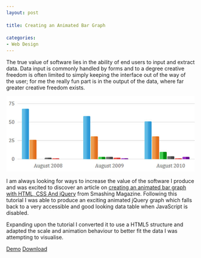 ```yaml
---
layout: post

title: Creating an Animated Bar Graph

categories:
- Web Design
---
```


The true value of software lies in the ability of end users to input and extract data. Data input is commonly handled by forms and to a degree creative freedom is often limited to simply keeping the interface out of the way of the user; for me the really fun part is in the output of the data, where far greater creative freedom exists.

![Fancy Charts](/img/content/fancy-charts.jpg)

I am always looking for ways to increase the value of the software I produce and was excited to discover an article on [creating an animated bar graph with HTML, CSS And jQuery](http://coding.smashingmagazine.com/2011/09/23/create-an-animated-bar-graph-with-html-css-and-jquery/) from Smashing Magazine. Following this tutorial I was able to produce an exciting animated jQuery graph which falls back to a very accessible and good looking data table when JavaScript is disabled.

Expanding upon the tutorial I converted it to use a HTML5 structure and adapted the scale and animation behaviour to better fit the data I was attempting to visualise.

<a href="/demos/fancy-charts/" class="btn">Demo</a>
<a href="/demos/fancy-charts/fancy-charts.zip" class="btn">Download</a>